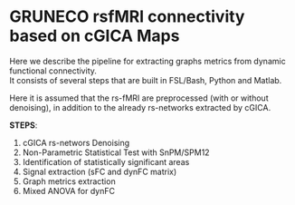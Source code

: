 # GRUNECO rsfMRI connectivity based on cGICA Maps
Here we describe the pipeline for extracting graphs metrics from  dynamic functional connectivity.  
It consists of several steps that are built in FSL/Bash, Python and Matlab.

Here it is assumed that the rs-fMRI are preprocessed (with or without denoising), in addition to the already rs-networks extracted by cGICA.

**STEPS**:

1. cGICA rs-networs Denoising
2. Non-Parametric Statistical Test with SnPM/SPM12
3. Identification of statistically significant areas
4. Signal extraction (sFC and dynFC matrix)
5. Graph metrics extraction
6. Mixed ANOVA for dynFC
